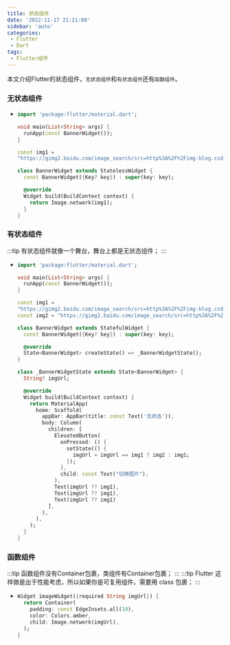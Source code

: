 ```yaml
---
title: 状态组件
date: '2022-11-17 21:21:08'
sidebar: 'auto'
categories:
 - Flutter
 - Dart
tags:
 - Flutter组件
---
```



本文介绍Flutter的状态组件，`无状态组件`和`有状态组件`还有`函数组件`。
<!-- more -->


### 无状态组件
  - ```dart
    import 'package:flutter/material.dart';

    void main(List<String> args) {
      runApp(const BannerWidget());
    }

    const img1 =
    "https://gimg2.baidu.com/image_search/src=http%3A%2F%2Fimg-blog.csdnimg.cn%2Fimg_convert%2Fa092a42776106d7e76e867d590b971f0.png&refer=http%3A%2F%2Fimg-blog.csdnimg.cn&app=2002&size=f9999,10000&q=a80&n=0&g=0n&fmt=auto?sec=1671269160&t=c20102eb0a87d3fd49f9a4b3776daedd";

    class BannerWidget extends StatelessWidget {
      const BannerWidget({Key? key}) : super(key: key);

      @override
      Widget build(BuildContext context) {
        return Image.network(img1);
      }
    }
    ```

### 有状态组件
:::tip
有状态组件就像一个舞台，舞台上都是无状态组件；
:::
  - ```dart
    import 'package:flutter/material.dart';

    void main(List<String> args) {
      runApp(const BannerWidget());
    }

    const img1 =
    "https://gimg2.baidu.com/image_search/src=http%3A%2F%2Fimg-blog.csdnimg.cn%2Fimg_convert%2Fa092a42776106d7e76e867d590b971f0.png&refer=http%3A%2F%2Fimg-blog.csdnimg.cn&app=2002&size=f9999,10000&q=a80&n=0&g=0n&fmt=auto?sec=1671269160&t=c20102eb0a87d3fd49f9a4b3776daedd";
    const img2 = "https://gimg2.baidu.com/image_search/src=http%3A%2F%2Fpic1.zhimg.com%2Fv2-3b345224fce3c12bf0a822aa488ae2fc_1440w.jpg%3Fsource%3D172ae18b&refer=http%3A%2F%2Fpic1.zhimg.com&app=2002&size=f9999,10000&q=a80&n=0&g=0n&fmt=auto?sec=1671270631&t=53cd2791f93fd3038012614d1c5e99ce";

    class BannerWidget extends StatefulWidget {
      const BannerWidget({Key? key}) : super(key: key);

      @override
      State<BannerWidget> createState() => _BannerWidgetState();
    }

    class _BannerWidgetState extends State<BannerWidget> {
      String? imgUrl;

      @override
      Widget build(BuildContext context) {
        return MaterialApp(
          home: Scaffold(
            appBar: AppBar(title: const Text('无状态')),
            body: Column(
              children: [
                ElevatedButton(
                  onPressed: () {
                    setState(() {
                      imgUrl = imgUrl == img1 ? img2 : img1;
                    });
                  },
                  child: const Text("切换图片"),
                ),
                Text(imgUrl ?? img1),
                Text(imgUrl ?? img1),
                Text(imgUrl ?? img1)
              ],
            ),
          ),
        );
      }
    }
    ```

### 函数组件
:::tip
函数组件没有Container包裹，类组件有Container包裹；
:::
:::tip
Flutter 这样做是出于性能考虑，所以如果你是可复用组件，需要用 class 包裹；
:::
  - ```dart
    Widget imageWidget({required String imgUrl}) {
      return Container(
        padding: const EdgeInsets.all(10),
        color: Colors.amber,
        child: Image.network(imgUrl),
      );
    }
    ```

